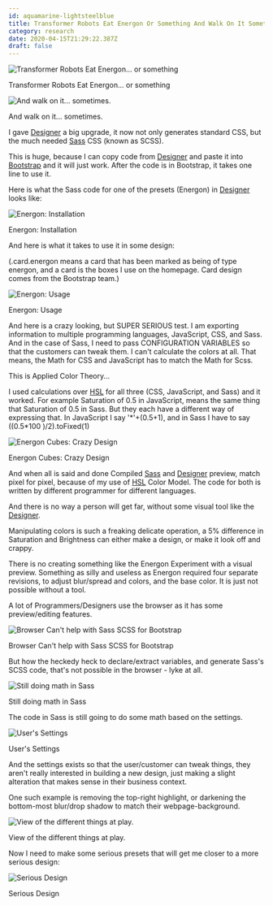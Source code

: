 ```yaml
---
id: aquamarine-lightsteelblue
title: Transformer Robots Eat Energon Or Something And Walk On It Sometimes I Gave Designer A Big Upgrade It Now Not Only G
category: research
date: 2020-04-15T21:29:22.387Z
draft: false
---
```


![Transformer Robots Eat Energon... or something](research/energon1.jpg)

Transformer Robots Eat Energon... or something

![And walk on it... sometimes.](research/energon.jpg)

And walk on it... sometimes.

I gave [Designer][1] a big upgrade, it now not only generates standard CSS, but the much needed [Sass][2] CSS (known as SCSS).

This is huge, because I can copy code from [Designer][3] and paste it into [Bootstrap][4] and it will just work. After the code is in Bootstrap, it takes one line to use it.

Here is what the Sass code for one of the presets (Energon) in [Designer][5] looks like:

![Energon: Installation](research/energon2.png)

Energon: Installation

And here is what it takes to use it in some design:

(.card.energon means a card that has been marked as being of type energon, and a card is the boxes I use on the homepage. Card design comes from the Bootstrap team.)

![Energon: Usage](research/energon1.png)

Energon: Usage

And here is a crazy looking, but SUPER SERIOUS test. I am exporting information to multiple programming languages, JavaScript, CSS, and Sass. And in the case of Sass, I need to pass CONFIGURATION VARIABLES so that the customers can tweak them. I can't calculate the colors at all. That means, the Math for CSS and JavaScript has to match the Math for Scss.

This is Applied Color Theory...

I used calculations over [HSL][6] for all three (CSS, JavaScript, and Sass) and it worked. For example Saturation of 0.5 in JavaScript, means the same thing that Saturation of 0.5 in Sass. But they each have a different way of expressing that. In JavaScript I say '\*'+(0.5+1), and in Sass I have to say ((0.5\*100 )/2).toFixed(1)

![Energon Cubes: Crazy Design](research/energon.png)

Energon Cubes: Crazy Design

And when all is said and done Compiled [Sass][7] and [Designer][8] preview, match pixel for pixel, because of my use of [HSL][9] Color Model. The code for both is written by different programmer for different languages.

And there is no way a person will get far, without some visual tool like the [Designer][10].

Manipulating colors is such a freaking delicate operation, a 5% difference in Saturation and Brightness can either make a design, or make it look off and crappy.

There is no creating something like the Energon Experiment with a visual preview. Something as silly and useless as Energon required four separate revisions, to adjust blur/spread and colors, and the base color. It is just not possible without a tool.

A lot of Programmers/Designers use the browser as it has some preview/editing features.

![Browser Can't help with Sass SCSS for Bootstrap](research/bp.png)

Browser Can't help with Sass SCSS for Bootstrap

But how the heckedy heck to declare/extract variables, and generate Sass's SCSS code, that's not possible in the browser - lyke at all.

![Still doing math in Sass](research/calc.png)

Still doing math in Sass

The code in Sass is still going to do some math based on the settings.

![User's Settings](research/setings.png)

User's Settings

And the settings exists so that the user/customer can tweak things, they aren't really interested in building a new design, just making a slight alteration that makes sense in their business context.

One such example is removing the top-right highlight, or darkening the bottom-most blur/drop shadow to match their webpage-background.

![View of the different things at play.](research/box4.png)

View of the different things at play.

Now I need to make some serious presets that will get me closer to a more serious design:

![Serious Design](research/real.jpg)

Serious Design

[1]: /designer
[2]: https://sass-lang.com
[3]: /designer
[4]: https://getbootstrap.com/
[5]: /designer
[6]: https://www.youtube.com/watch?v=NAw2_NtGNaA
[7]: https://sass-lang.com
[8]: /designer
[9]: https://www.youtube.com/watch?v=NAw2_NtGNaA
[10]: /designer
